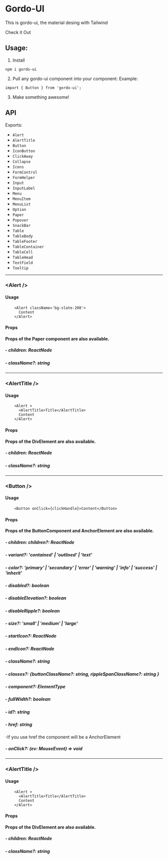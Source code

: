 
# Gordo-UI

This is gordo-ui, the material desing with Tailwind

Check it Out

## Usage:

1. Install
```
npm i gordo-ui
```

2. Pull any gordo-ui component into your component:
   Example:
```
import { Button } from 'gordo-ui';
```

3. Make something awesome!

## API

Exports:
- `Alert`
- `AlertTitle`
- `Button`
- `IconButton`
- `ClickAway`
- `Collapse`
- `Icons`
- `FormControl`
- `FormHelper`
- `Input`
- `InputLabel`
- `Menu`
- `MenuItem`
- `MenuList`
- `Option`
- `Paper`
- `Popover`
- `SnackBar`
- `Table`
- `TableBody`
- `TableFooter`
- `TableContainer`
- `TableCell`
- `TableHead`
- `TextField`
- `Tooltip`
  
---

### &lt;Alert />
#### Usage
```tsx
    <Alert className='bg-slate-200'>
      Content
    </Alert>
```

#### Props
**Props of the Paper component are also available.**
##### -   children: ReactNode
##### -  className?: string

---

### &lt;AlertTitle />
#### Usage
```tsx
    <Alert >
      <AlertTitle>Title</AlertTitle>
      Content
    </Alert>
```

#### Props
**Props of the DivElement are also available.**

##### -   children: ReactNode
##### -  className?: string

---

### &lt;Button />
#### Usage
```tsx
    <Button onClick={clickHandle}>Content</Button>
```

#### Props
**Props of the ButtonComponent and AnchorElement are also available.**

##### -   children:  children?: ReactNode
##### -  variant?: 'contained' | 'outlined' | 'text'
##### -  color?: 'primary' | 'secondary' | 'error' | 'warning' | 'info' | 'success' | 'inherit'
##### -  disabled?: boolean
##### -  disableElevation?: boolean
##### -  disableRipple?: boolean
##### -  size?: 'small' | 'medium' | 'large'
##### -  startIcon?: ReactNode
##### -  endIcon?: ReactNode
##### -  className?: string
##### -  classes?: {buttonClassName?: string, rippleSpanClassName?: string }
##### -  component?: ElementType
##### -  fullWidth?: boolean
##### -  id?: string
##### -  href: string
-If you use href the component will be a AnchorElement
##### -  onClick?: (ev: MouseEvent<HTMLAnchorElement>) => void


---

### &lt;AlertTitle />
#### Usage
```tsx
    <Alert >
      <AlertTitle>Title</AlertTitle>
      Content
    </Alert>
```

#### Props
**Props of the DivElement are also available.**

##### -   children: ReactNode
##### -  className?: string
